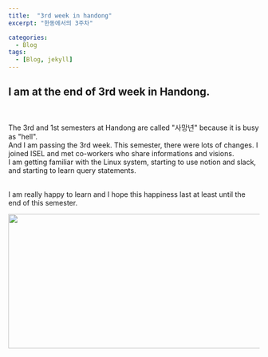 ```yaml
---
title:  "3rd week in handong"
excerpt: "한동에서의 3주차"

categories:
  - Blog
tags:
  - [Blog, jekyll]
---
```


## I am at the end of 3rd week in Handong. 
<br>

The 3rd and 1st semesters at Handong are called "사망년" because it is busy as "hell". <br>
And I am passing the 3rd week. This semester, there were lots of changes. I joined ISEL and met co-workers who share informations and visions. <br>
I am getting familiar with the Linux system, starting to use notion and slack, and starting to learn query statements. 

<br> I am really happy to learn and I hope this happiness last at least until the end of this semester. 

<img src = "../../../assets/sudo_boo.png" width = "700" height = "270" >